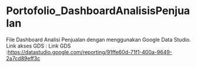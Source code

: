 # Portofolio_DashboardAnalisisPenjualan
File Dashboard Analisi Penjualan dengan menggunakan Google Data Studio.
Link akses GDS : Link GDS :https://datastudio.google.com/reporting/91ffe60d-71f1-400a-9649-2a7cd89eff3c
